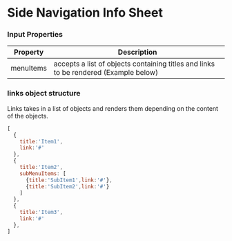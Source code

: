 # Side Navigation Info Sheet

### Input Properties

| Property   | Description                                                            |
| ---------- | ---------------------------------------------------------------------- |
| menuItems  | accepts a list of objects containing titles and links to be rendered (Example below)|

### links object structure
Links takes in a list of objects and renders them depending on the content of the objects.

```Javascript
[
  {
    title:'Item1',
    link:'#'
  },
  {
    title:'Item2',
    subMenuItems: [
      {title:'SubItem1',link:'#'},
      {title:'SubItem2',link:'#'}
    ]
  },
  {
    title:'Item3',
    link:'#'
  },
]
```

